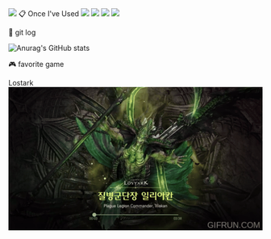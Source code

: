 <img src="https://capsule-render.vercel.app/api?type=Waving&color=auto&height=300&section=header&text=welcome&fontSize=70" />
📋 Once I've Used
<a href="https://pytorch.org/" target="_blank"><img src="https://img.shields.io/badge/PyTorch-000000?style=flat&logo=PyTorch&logoColor=#EE4C2C"/></a>
<a href="https://python.org/" target="_blank"><img src="https://img.shields.io/badge/Python-000000?style=flat&logo=Python&logoColor=#3776AB"/></a>
<a href="https://tensorflow.org/" target="_blank"><img src="https://img.shields.io/badge/TensorFlow-000000?style=flat&logo=TensorFlow&logoColor=#FF6F00"/></a>
<a href="https://tensorflow.org/" target="_blank"><img src="https://img.shields.io/badge/Perl-000000?style=flat&logo=Perl&logoColor=#39457E"/></a>


📝 git log


![Anurag's GitHub stats](https://github-readme-stats.vercel.app/api?username=Bluewolf31666&show_icons=true&theme=default)


🎮 favorite game

Lostark
![](https://github.com/Bluewolf31666/Bluewolf31666/blob/main/OST___Plague_Legion_Commander_Illiakan__LOST_.gif)
